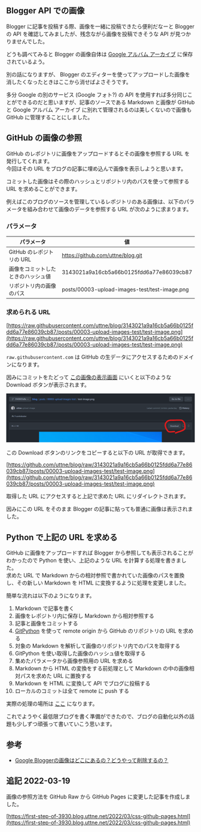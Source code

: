 <!--
blog-meta-data
title: ブログの投稿スクリプトと画像
tags: 雑記,python
-->

## Blogger API での画像

Blogger に記事を投稿する際、画像を一緒に投稿できたら便利だなーと Blogger の API を確認してみましたが、残念ながら画像を投稿できそうな API が見つかりませんでした。

どうも調べてみると Blogger の画像自体は [Google アルバム アーカイブ](https://get.google.com/albumarchive) に保存されているよう。

別の話になりますが、 Blogger のエディターを使ってアップロードした画像を消したくなったときはここから消せばよさそうです。

多分 Google の別のサービス (Google フォト?) の API を使用すれば多分同じことができるのだと思いますが、記事のソースである Markdown と画像が GitHub と Google アルバム アーカイブ に別れて管理されるのは美しくないので画像も GitHub に管理することにしました。

## GitHub の画像の参照

GitHub のレポジトリに画像をアップロードするとその画像を参照する URL を発行してくれます。  
今回はその URL をブログの記事に埋め込んで画像を表示しようと思います。

コミットした画像はその際のハッシュとリポジトリ内のパスを使って参照する URL を求めることができます。

例えばこのブログのソースを管理しているレポジトリのある画像は、以下のパラメータを組み合わせて画像のデータを参照する URL が次のように求まります。

### パラメータ

| パラメータ                         | 値                                            |
| ---------------------------------- | --------------------------------------------- |
| GitHub のレポジトリの URL          | https://github.com/uttne/blog.git             |
| 画像をコミットしたときのハッシュ値 | 3143021a9a16cb5a66b0125fdd6a77e86039cb87      |
| リポジトリ内の画像のパス           | posts/00003-upload-images-test/test-image.png |

### 求められる URL

[https://raw.githubusercontent.com/uttne/blog/3143021a9a16cb5a66b0125fdd6a77e86039cb87/posts/00003-upload-images-test/test-image.png](https://raw.githubusercontent.com/uttne/blog/3143021a9a16cb5a66b0125fdd6a77e86039cb87/posts/00003-upload-images-test/test-image.png)

`raw.githubusercontent.com` は GitHub の生データにアクセスするためのドメインになります。

因みにコミットをたどって [この画像の表示画面](https://github.com/uttne/blog/blob/3143021a9a16cb5a66b0125fdd6a77e86039cb87/posts/00003-upload-images-test/test-image.png) にいくと以下のような Download ボタンが表示されます。

![2022-03-18-00-56-55.png](./00004-image-upload/2022-03-18-00-56-55.png)

この Download ボタンのリンクをコピーすると以下の URL が取得できます。  

[https://github.com/uttne/blog/raw/3143021a9a16cb5a66b0125fdd6a77e86039cb87/posts/00003-upload-images-test/test-image.png](https://github.com/uttne/blog/raw/3143021a9a16cb5a66b0125fdd6a77e86039cb87/posts/00003-upload-images-test/test-image.png)

取得した URL にアクセスすると上記で求めた URL にリダイレクトされます。

因みにこの URL をそのまま Blogger の記事に貼っても普通に画像は表示されました。

## Python で上記の URL を求める

GitHub に画像をアップロードすれば Blogger から参照しても表示されることがわかったので Python を使い、上記のような URL を計算する処理を書きました。  
求めた URL で Markdown からの相対参照で書かれていた画像のパスを置換し、その新しい Markdown を HTML に変換するように処理を変更しました。

簡単な流れは以下のようになります。

1. Markdown で記事を書く
2. 画像をレポジトリ内に保存し Markdown から相対参照する
3. 記事と画像をコミットする
4. [GitPython](https://gitpython.readthedocs.io/en/stable/index.html) を使って remote origin から GitHub のリポジトリの URL を求める
5. 対象の Markdown を解析して画像のリポジトリ内でのパスを取得する
6. GitPython を使い取得した画像のハッシュ値を取得する
7. 集めたパラメータから画像参照用の URL を求める
8. Markdown から HTML の変換をする前処理として Markdown の中の画像相対パスを求めた URL に置換する
9. Markdown を HTML に変換して API でブログに投稿する
10. ローカルのコミットは全て remote に push する

実際の処理の場所は [ここ](https://github.com/uttne/blog/blob/f6eb41b443528117ee9c7b3f99f3cffec108fd8d/blog/modules/blog_manager.py#L61-L114) になります。


これでようやく最低限ブログを書く準備ができたので、ブログの自動化以外の話題も少しずつ頑張って書いていこう思います。

## 参考

- [Google Bloggerの画像はどこにあるの？どうやって削除するの？](https://8oclockis.blogspot.com/2020/09/google-blogger.html)

## 追記 2022-03-19

画像の参照方法を GitHub Raw から GitHub Pages に変更した記事を作成しました。

[https://first-step-of-3930.blog.uttne.net/2022/03/css-github-pages.html](https://first-step-of-3930.blog.uttne.net/2022/03/css-github-pages.html)
